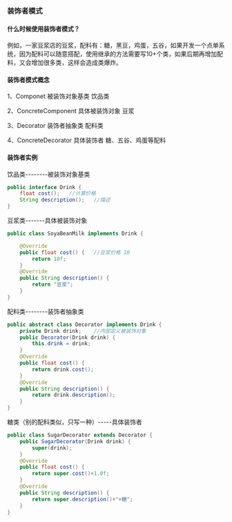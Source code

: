 ### 装饰者模式

#### 什么时候使用装饰者模式？

例如，一家豆浆店的豆浆，配料有：糖，黑豆，鸡蛋，五谷，如果开发一个点单系统，因为配料可以随意搭配，使用继承的方法需要写10+个类，如果后期再增加配料，又会增加很多类，这样会造成类爆炸。





#### 装饰者模式概念

1、Componet 被装饰对象基类							饮品类

2、ConcreteComponent 具体被装饰对象		 豆浆

3、Decorator 装饰者抽象类								配料类

4、ConcreteDecorator 具体装饰者					糖、五谷、鸡蛋等配料



#### 装饰者实例

饮品类--------被装饰对象基类

```java
public interface Drink {
	float cost();	//计算价格
	String description();	//描述
}
```

豆浆类-------具体被装饰对象

```java
public class SoyaBeanMilk implements Drink {

	@Override
	public float cost() {	//豆浆价格 10
		return 10f;
	}
	@Override
	public String description() {
		return "豆浆";
	}
}
```

配料类--------装饰者抽象类

```java
public abstract class Decorator implements Drink {
	private Drink drink;	//内部定义被装饰对象
	public Decorator(Drink drink) {
		this.drink = drink;
	}
	@Override
	public float cost() {
		return drink.cost();
	}
	@Override
	public String description() {
		return drink.description();
	}
}
```

糖类（别的配料类似，只写一种）-----具体装饰者

```java
public class SugarDecorator extends Decorator {
	public SugarDecorator(Drink drink) {
		super(drink);
	}
	@Override
	public float cost() {
		return super.cost()+1.0f;
	}
	@Override
	public String description() {
		return super.description()+"+糖";
	}
}
```

